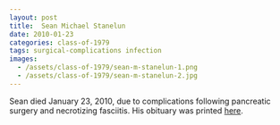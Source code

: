 ```yaml
---
layout: post
title:  Sean Michael Stanelun
date: 2010-01-23
categories: class-of-1979
tags: surgical-complications infection
images:
  - /assets/class-of-1979/sean-m-stanelun-1.png
  - /assets/class-of-1979/sean-m-stanelun-2.jpg
---
```

Sean died January 23, 2010, due to complications following pancreatic surgery and necrotizing fasciitis. His obituary was printed [here](http://tinyurl.com/ka9m3km).
